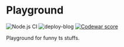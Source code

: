 # Playground
![Node.js CI](https://github.com/DeruiDENG/playground/workflows/Node.js%20CI/badge.svg)
![deploy-blog](https://github.com/DeruiDENG/playground/workflows/deploy-blog/badge.svg)
[![Codewar score](https://www.codewars.com/users/DeruiDENG/badges/micro)](https://www.codewars.com/users/DeruiDENG/stats)


Playground for funny ts stuffs.
